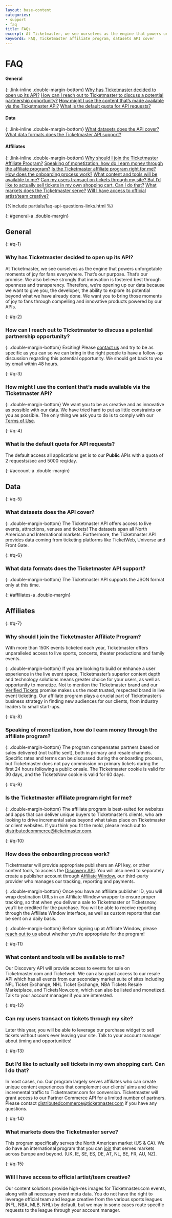 ```yaml
---
layout: base-content
categories:
- support
- faq
title: FAQs
excerpt: At Ticketmaster, we see ourselves as the engine that powers unforgetable moments of joy for fans everywhere.
keywords: FAQ, Ticketmaster affiliate program, datasets API cover
---
```


# FAQ

#### General

{: .link-inline .double-margin-bottom}
[Why has Ticketmaster decided to open up its API?](#q-1)
[How can I reach out to Ticketmaster to discuss a potential partnership opportunity?](#q-2)
[How might I use the content that’s made available via the Ticketmaster API?](#q-3)
[What is the default quota for API requests?](#q4)



#### Data

{: .link-inline .double-margin-bottom}
[What datasets does the API cover?](#q-5)
[What data formats does the Ticketmaster API support?](#q-6)



#### Affiliates

{: .link-inline .double-margin-bottom}
[Why should I join the Ticketmaster Affiliate Program?](#q-7)
[Speaking of monetization, how do I earn money through the affiliate program?](#q-8)
[Is the Ticketmaster affiliate program right for me?](#q-9)
[How does the onboarding process work?](#q-10)
[What content and tools will be available to me?](#q-11)
[Can my users transact on tickets through my site? ](#q-12)
[But I’d like to actually sell tickets in my own shopping cart. Can I do that?](#q-13)
[What markets does the Ticketmaster serve?](#q-14)
[Will I have access to official artist/team creative?](#q-15)

{%include partials/faq-api-questions-links.html %}

{: #general-a .double-margin}
## General


{: #q-1}
### Why has Ticketmaster decided to open up its API?

At Ticketmaster, we see ourselves as the engine that powers unforgetable moments of joy for fans everywhere. That’s our purpose. That’s our promise. We also believe strongly that innovation is fostered best through openness and transparency. Therefore, we’re opening up our data because we want to give you, the developer, the ability to explore its potential beyond what we have already done. We want you to bring those moments of joy to fans through compelling and innovative products powered by our APIs.


{: #q-2}
### How can I reach out to Ticketmaster to discuss a potential partnership opportunity?

{: .double-margin-bottom}
Exciting! Please [contact us](mailto:distributedcommerce@ticketmaster.com) and try to be as specific as you can so we can bring in the right people to have a follow-up discussion regarding this potential opportunity. We should get back to you by email within 48 hours.

{: #q-3}
### How might I use the content that’s made available via the Ticketmaster API?

{: .double-margin-bottom}
We want you to be as creative and as innovative as possible with our data. We have tried hard to put as little constraints on you as possible. The only thing we ask you to do is to comply with our [Terms of Use](/support/terms-of-use/).


{: #q-4}
### What is the default quota for API requests?

The default access all applications get is to our **Public** APIs with a quota of 2 requests/sec and 5000 req/day.


{: #account-a .double-margin}
## Data


{: #q-5}
### What datasets does the API cover?

{: .double-margin-bottom}
The Ticketmaster API offers access to live events, attractions, venues and tickets! The datasets span all North American and International markets. Furthermore, the Ticketmaster API provides data coming from ticketing platforms like TicketWeb, Universe and Front Gate.


{: #q-6}
### What data formats does the Ticketmaster API support?

{: .double-margin-bottom}
The Ticketmaster API supports the JSON format only at this time.



{: #affiliates-a .double-margin}
## Affiliates

{: #q-7}
### Why should I join the Ticketmaster Affiliate Program?

With more than 150K events ticketed each year, Ticketmaster offers unparalleled access to live sports, concerts, theater productions and family events. 

{: .double-margin-bottom}
If you are looking to build or enhance a user experience in the live event space, Ticketmaster’s superior content depth and technology solutions means greater choice for your users, as well as opportunity to monetize. Not to mention the Ticketmaster brand and our [Verified Tickets](http://www.ticketmaster.com/verified) promise makes us the most trusted, respected brand in live event ticketing. Our affiliate program plays a crucial part of Ticketmaster’s business strategy in finding new audiences for our clients, from industry leaders to small start-ups.


{: #q-8}
### Speaking of monetization, how do I earn money through the affiliate program?

{: .double-margin-bottom}
The program compensates partners based on sales delivered (not traffic sent), both in primary and resale channels. Specific rates and terms can be discussed during the onboarding process, but Ticketmaster does not pay commission on primary tickets during the first 24 hours following a public onsale. The Ticketmaster cookie is valid for 30 days, and the TicketsNow cookie is valid for 60 days. 


{: #q-9}
### Is the Ticketmaster affiliate program right for me?

{: .double-margin-bottom}
The affiliate program is best-suited for websites and apps that can deliver unique buyers to Ticketmaster’s clients, who are looking to drive incremental sales beyond what takes place on Ticketmaster or client websites. If you think you fit the mold, please reach out to [distributedcommerce@ticketmaster.com](mailto:distributedcommerce@ticketmaster.com).


{: #q-10}
### How does the onboarding process work?

Ticketmaster will provide appropriate publishers an API key, or other content tools, to access the [Discovery API](/products-and-docs/apis/discovery/). You will also need to separately create a publisher account through [Affiliate Window](https://darwin.affiliatewindow.com/affiliate-signup/account-details), our third-party provider who manages our tracking, reporting and payments. 

{: .double-margin-bottom}
Once you have an affiliate publisher ID, you will wrap destination URLs in an Affiliate Window wrapper to ensure proper tracking, so that when you deliver a sale to Ticketmaster or Ticketsnow, you’ll be credited for the purchase. You will be able to receive reporting through the Affiliate Window interface, as well as custom reports that can be sent on a daily basis. 

{: .double-margin-bottom}
Before signing up at Affiliate Window, please [reach out to us](mailto:distributedcommerce@ticketmaster.com) about whether you’re appropriate for the program!


{: #q-11}
### What content and tools will be available to me?

Our Discovery API will provide access to events for sale on Ticketmaster.com and Ticketweb. We can also grant access to our resale API which has all events from our secondary market suite of sites including NFL Ticket Exchange, NHL Ticket Exchange, NBA Tickets Resale Marketplace, and TicketsNow.com, which can also be listed and monetized. Talk to your account manager if you are interested.

{: #q-12}
### Can my users transact on tickets through my site? 

Later this year, you will be able to leverage our purchase widget to sell tickets without users ever leaving your site. Talk to your account manager about timing and opportunities!


{: #q-13}
### But I’d like to actually sell tickets in my own shopping cart. Can I do that? 

In most cases, no. Our program largely serves affiliates who can create unique content experiences that complement our clients’ aims and drive incremental traffic to Ticketmaster.com for conversion. Ticketmaster will grant access to our Partner Commerce API for a limited number of partners. Please contact [distributedcommerce@ticketmaster.com](mailto:distributedcommerce@ticketmaster.com) if you have any questions. 


{: #q-14}
### What markets does the Ticketmaster serve?

This program specifically serves the North American market (US & CA). We do have an international program that you can [join](http://www.ticketmaster.co.uk/affiliates) that serves markets across Europe and beyond. (UK, IE, SE, ES, DE, AT, NL, BE, FR, AU, NZ).


{: #q-15}
### Will I have access to official artist/team creative?

Our content solutions provide high-res images for Ticketmaster.com events, along with all necessary event meta data. You do not have the right to leverage official team and league creative from the various sports leagues (NFL, NBA, MLB, NHL) by default, but we may in some cases route specific requests to the league through your account manager. 

